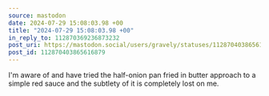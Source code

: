 ```yaml
---
source: mastodon
date: 2024-07-29 15:08:03.98 +00
title: "2024-07-29 15:08:03.98 +00"
in_reply_to: 112870369236873232
post_uri: https://mastodon.social/users/gravely/statuses/112870403865616879
post_id: 112870403865616879
---
```

I'm aware of and have tried the half-onion pan fried in butter approach to a simple red sauce and the subtlety of it is completely lost on me.


